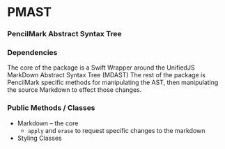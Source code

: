 # PMAST
### PencilMark Abstract Syntax Tree

### Dependencies
The core of the package is a Swift Wrapper around the UnifiedJS MarkDown Abstract Syntax Tree (MDAST)
The rest of the package is PencilMark specific methods for manipulating the AST, 
then manipulating the source Markdown to effect those changes.

### Public Methods / Classes
- Markdown – the core
    - `apply` and `erase` to request specific changes to the markdown
- Styling Classes
